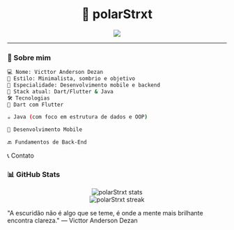 <h1 align="center">🦇 polarStrxt</h1>

<p align="center">
  <img src="https://readme-typing-svg.herokuapp.com?font=Fira+Code&size=22&pause=1000&color=AAAAAA&center=true&vCenter=true&width=435&lines=Full-stack+in+progress...;Code+like+Batman+%F0%9F%8E%AF" />
</p>

---

### 🧠 Sobre mim

```bash
💻 Nome: Victtor Anderson Dezan
🌌 Estilo: Minimalista, sombrio e objetivo
🦾 Especialidade: Desenvolvimento mobile e backend
🚀 Stack atual: Dart/Flutter & Java
🛠️ Tecnologias
💙 Dart com Flutter

☕ Java (com foco em estrutura de dados e OOP)

📱 Desenvolvimento Mobile

🔙 Fundamentos de Back-End

```

📞 Contato

### 📊 GitHub Stats

<p align="center">
  <img src="https://github-readme-stats.vercel.app/api?username=polarStrxt&show_icons=true&theme=tokyonight&hide_border=true" alt="polarStrxt stats"/>
  <br/>
  <img src="https://github-readme-streak-stats.herokuapp.com/?user=polarStrxt&theme=tokyonight&hide_border=true" alt="polarStrxt streak"/>
</p>


"A escuridão não é algo que se teme, é onde a mente mais brilhante encontra clareza." — Victtor Anderson Dezan


